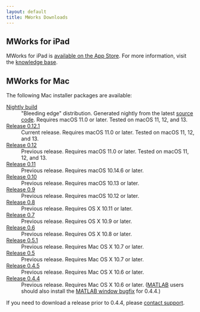 ```yaml
---
layout: default
title: MWorks Downloads
---
```


## MWorks for iPad ##

MWorks for iPad is [available on the App Store](https://apps.apple.com/app/mworks/id1389408331).  For more information, visit the [knowledge base](https://mworks.discourse.group/docs?category=15).


## MWorks for Mac ##

The following Mac installer packages are available:

<dl>
  <dt><a href="https://s3.amazonaws.com/mworks-downloads/nightly/MWorks-NIGHTLY.dmg">Nightly build</a></dt>
  <dd>
    "Bleeding edge" distribution.  Generated nightly from the latest <a href="https://github.com/mworks/mworks">source code</a>.  Requires macOS 11.0 or later.  Tested on macOS 11, 12, and 13.
  </dd>

  <dt><a href="https://s3.amazonaws.com/mworks-downloads/release/MWorks-0.12.1.dmg">Release 0.12.1</a></dt>
  <dd>
    Current release.  Requires macOS 11.0 or later.  Tested on macOS 11, 12, and 13.
  </dd>

  <dt><a href="https://s3.amazonaws.com/mworks-downloads/release/MWorks-0.12.dmg">Release 0.12</a></dt>
  <dd>
    Previous release.  Requires macOS 11.0 or later.  Tested on macOS 11, 12, and 13.
  </dd>

  <dt><a href="https://s3.amazonaws.com/mworks-downloads/release/MWorks-0.11.dmg">Release 0.11</a></dt>
  <dd>
    Previous release.  Requires macOS 10.14.6 or later.
  </dd>

  <dt><a href="https://s3.amazonaws.com/mworks-downloads/release/MWorks-0.10.dmg">Release 0.10</a></dt>
  <dd>
    Previous release.  Requires macOS 10.13 or later.
  </dd>

  <dt><a href="https://s3.amazonaws.com/mworks-downloads/release/MWorks-0.9.dmg">Release 0.9</a></dt>
  <dd>
    Previous release.  Requires macOS 10.12 or later.
  </dd>

  <dt><a href="https://s3.amazonaws.com/mworks-downloads/release/MWorks-0.8.dmg">Release 0.8</a></dt>
  <dd>
    Previous release.  Requires OS X 10.11 or later.
  </dd>

  <dt><a href="https://s3.amazonaws.com/mworks-downloads/release/MWorks-0.7.dmg">Release 0.7</a></dt>
  <dd>
    Previous release.  Requires OS X 10.9 or later.
  </dd>

  <dt><a href="https://s3.amazonaws.com/mworks-downloads/release/MWorks-0.6.dmg">Release 0.6</a></dt>
  <dd>
    Previous release.  Requires OS X 10.8 or later.
  </dd>

  <dt><a href="https://s3.amazonaws.com/mworks-downloads/release/MWorks-0.5.1.dmg">Release 0.5.1</a></dt>
  <dd>
    Previous release.  Requires Mac OS X 10.7 or later.
  </dd>

  <dt><a href="https://s3.amazonaws.com/mworks-downloads/release/MWorks-0.5.dmg">Release 0.5</a></dt>
  <dd>
    Previous release.  Requires Mac OS X 10.7 or later.
  </dd>

  <dt><a href="https://s3.amazonaws.com/mworks-downloads/release/MWorks-0.4.5.dmg">Release 0.4.5</a></dt>
  <dd>
    Previous release.  Requires Mac OS X 10.6 or later.
  </dd>

  <dt><a href="https://s3.amazonaws.com/mworks-downloads/release/MWorks-0.4.4.dmg">Release 0.4.4</a></dt>
  <dd>
    Previous release.  Requires Mac OS X 10.6 or later.
    (<a href="https://www.mathworks.com/products/matlab/">MATLAB</a> users should also install the
    <a href="https://s3.amazonaws.com/mworks-downloads/release/MWorksMATLABWindow-0.4.4-bugfix2.zip">MATLAB window bugfix</a>
    for 0.4.4.)
  </dd>
</dl>

If you need to download a release prior to 0.4.4, please [contact support](https://mworks.discourse.group/new-topic?category=support).
